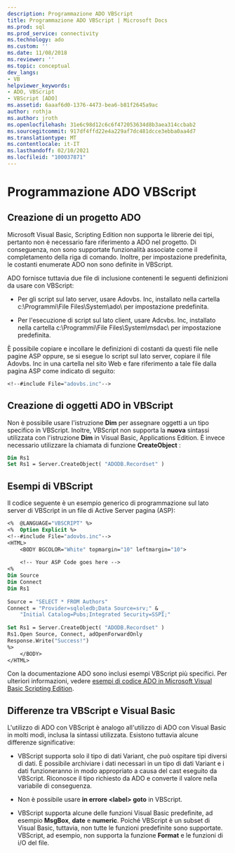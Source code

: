 ```yaml
---
description: Programmazione ADO VBScript
title: Programmazione ADO VBScript | Microsoft Docs
ms.prod: sql
ms.prod_service: connectivity
ms.technology: ado
ms.custom: ''
ms.date: 11/08/2018
ms.reviewer: ''
ms.topic: conceptual
dev_langs:
- VB
helpviewer_keywords:
- ADO, VBScript
- VBScript [ADO]
ms.assetid: 6aaaf6d0-1376-4473-bea6-b81f2645a9ac
author: rothja
ms.author: jroth
ms.openlocfilehash: 31e6c98d12c6c6f472053634d8b3aea314ccbab2
ms.sourcegitcommit: 917df4ffd22e4a229af7dc481dcce3ebba0aa4d7
ms.translationtype: MT
ms.contentlocale: it-IT
ms.lasthandoff: 02/10/2021
ms.locfileid: "100037871"
---
```

# <a name="vbscript-ado-programming"></a>Programmazione ADO VBScript
## <a name="creating-an-ado-project"></a>Creazione di un progetto ADO  
 Microsoft Visual Basic, Scripting Edition non supporta le librerie dei tipi, pertanto non è necessario fare riferimento a ADO nel progetto. Di conseguenza, non sono supportate funzionalità associate come il completamento della riga di comando. Inoltre, per impostazione predefinita, le costanti enumerate ADO non sono definite in VBScript.  
  
 ADO fornisce tuttavia due file di inclusione contenenti le seguenti definizioni da usare con VBScript:  
  
-   Per gli script sul lato server, usare Adovbs. Inc, installato nella cartella c:\Programmi\File Files\System\ado\ per impostazione predefinita.  
  
-   Per l'esecuzione di script sul lato client, usare Adcvbs. Inc, installato nella cartella c:\Programmi\File Files\System\msdac\ per impostazione predefinita.  
  
 È possibile copiare e incollare le definizioni di costanti da questi file nelle pagine ASP oppure, se si esegue lo script sul lato server, copiare il file Adovbs. Inc in una cartella nel sito Web e fare riferimento a tale file dalla pagina ASP come indicato di seguito:  
  
```vb
<!--#include File="adovbs.inc"-->  
```  
  
## <a name="creating-ado-objects-in-vbscript"></a>Creazione di oggetti ADO in VBScript  
 Non è possibile usare l'istruzione **Dim** per assegnare oggetti a un tipo specifico in VBScript. Inoltre, VBScript non supporta la **nuova** sintassi utilizzata con l'istruzione **Dim** in Visual Basic, Applications Edition. È invece necessario utilizzare la chiamata di funzione **CreateObject** :  
  
```vb
Dim Rs1  
Set Rs1 = Server.CreateObject( "ADODB.Recordset" )  
```  
  
## <a name="vbscript-examples"></a>Esempi di VBScript  
 Il codice seguente è un esempio generico di programmazione sul lato server di VBScript in un file di Active Server pagina (ASP):  
  
```vb
<%  @LANGUAGE="VBSCRIPT" %>  
<%  Option Explicit %>  
<!--#include File="adovbs.inc"-->  
<HTML>  
    <BODY BGCOLOR="White" topmargin="10" leftmargin="10">  
  
    <!-- Your ASP Code goes here -->  
<%  
Dim Source  
Dim Connect  
Dim Rs1  
  
Source = "SELECT * FROM Authors"  
Connect = "Provider=sqloledb;Data Source=srv;" & _  
    "Initial Catalog=Pubs;Integrated Security=SSPI;"  
  
Set Rs1 = Server.CreateObject( "ADODB.Recordset" )  
Rs1.Open Source, Connect, adOpenForwardOnly  
Response.Write("Success!")  
%>  
    </BODY>  
</HTML>  
```  
  
 Con la documentazione ADO sono inclusi esempi VBScript più specifici. Per ulteriori informazioni, vedere [esempi di codice ADO in Microsoft Visual Basic Scripting Edition](../../reference/ado-api/ado-code-examples-vbscript.md).  
  
## <a name="differences-between-vbscript-and-visual-basic"></a>Differenze tra VBScript e Visual Basic  
 L'utilizzo di ADO con VBScript è analogo all'utilizzo di ADO con Visual Basic in molti modi, inclusa la sintassi utilizzata. Esistono tuttavia alcune differenze significative:  
  
-   VBScript supporta solo il tipo di dati Variant, che può ospitare tipi diversi di dati. È possibile archiviare i dati necessari in un tipo di dati Variant e i dati funzioneranno in modo appropriato a causa del cast eseguito da VBScript. Riconosce il tipo richiesto da ADO e converte il valore nella variabile di conseguenza.  
  
-   Non è possibile usare **in errore \<label> goto** in VBScript.  
  
-   VBScript supporta alcune delle funzioni Visual Basic predefinite, ad esempio **MsgBox**, **date** e **numeric**. Poiché VBScript è un subset di Visual Basic, tuttavia, non tutte le funzioni predefinite sono supportate. VBScript, ad esempio, non supporta la funzione **Format** e le funzioni di i/O del file.